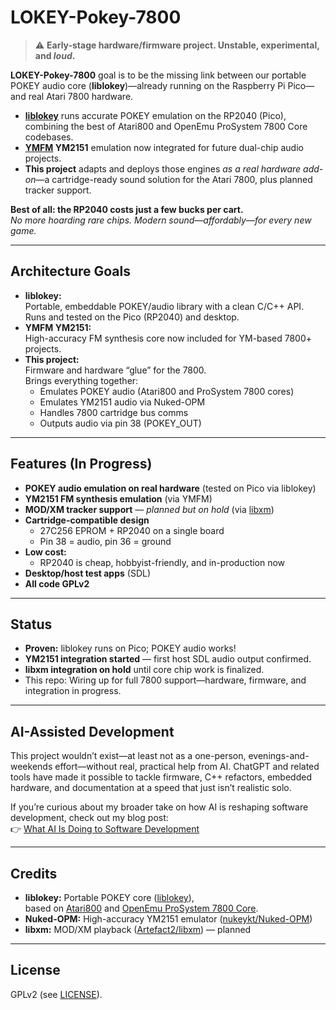 # LOKEY-Pokey-7800

> ⚠️ **Early-stage hardware/firmware project. Unstable, experimental, and *loud*.**

**LOKEY-Pokey-7800** goal is to be the missing link between our portable POKEY audio core (**liblokey**)—already running
on the
Raspberry Pi Pico—and real Atari 7800 hardware.

- **[liblokey](https://github.com/jbsohn/liblokey)** runs accurate POKEY emulation on the RP2040 (Pico), combining the
  best of Atari800 and OpenEmu ProSystem
  7800 Core codebases.
- **[YMFM](https://github.com/aaronsgiles/ymfm) YM2151** emulation now integrated for future dual-chip audio projects.
- **This project** adapts and deploys those engines *as a real hardware add-on*—a cartridge-ready sound solution for the
  Atari 7800, plus planned tracker support.

**Best of all: the RP2040 costs just a few bucks per cart.**  
*No more hoarding rare chips. Modern sound—affordably—for every new game.*

---

## Architecture Goals

- **liblokey:**  
  Portable, embeddable POKEY/audio library with a clean C/C++ API.  
  Runs and tested on the Pico (RP2040) and desktop.
- **YMFM YM2151:**  
  High-accuracy FM synthesis core now included for YM-based 7800+ projects.
- **This project:**  
  Firmware and hardware “glue” for the 7800.  
  Brings everything together:
    - Emulates POKEY audio (Atari800 and ProSystem 7800 cores)
    - Emulates YM2151 audio via Nuked-OPM
    - Handles 7800 cartridge bus comms
    - Outputs audio via pin 38 (POKEY_OUT)

---

## Features (In Progress)

- **POKEY audio emulation on real hardware** (tested on Pico via liblokey)
- **YM2151 FM synthesis emulation** (via YMFM)
- **MOD/XM tracker support** — *planned but on hold* (via [libxm](https://github.com/Artefact2/libxm))
- **Cartridge-compatible design**
    - 27C256 EPROM + RP2040 on a single board
    - Pin 38 = audio, pin 36 = ground
- **Low cost:**
    - RP2040 is cheap, hobbyist-friendly, and in-production now
- **Desktop/host test apps** (SDL)
- **All code GPLv2**

---

## Status

- **Proven:** liblokey runs on Pico; POKEY audio works!
- **YM2151 integration started** — first host SDL audio output confirmed.
- **libxm integration on hold** until core chip work is finalized.
- This repo: Wiring up for full 7800 support—hardware, firmware, and integration in progress.

---

## AI-Assisted Development

This project wouldn’t exist—at least not as a one-person, evenings-and-weekends effort—without real, practical help from
AI. ChatGPT and related tools have made it possible to tackle firmware, C++ refactors, embedded hardware, and
documentation at a speed that just isn’t realistic solo.

If you’re curious about my broader take on how AI is reshaping software development, check out my blog post:  
👉 [What AI Is Doing to Software Development](https://johnsmusicandtech.com/posts/what-ai-is-doing-to-software-development/)

---

## Credits

- **liblokey:** Portable POKEY core ([liblokey](https://github.com/YOURNAME/liblokey)),  
  based on [Atari800](https://github.com/atari800/atari800)
  and [OpenEmu ProSystem 7800 Core](https://github.com/OpenEmu/ProSystem-Core).
- **Nuked-OPM:** High-accuracy YM2151 emulator ([nukeykt/Nuked-OPM](https://github.com/nukeykt/Nuked-OPM))
- **libxm:** MOD/XM playback ([Artefact2/libxm](https://github.com/Artefact2/libxm)) — planned

---

## License

GPLv2 (see [LICENSE](LICENSE)).

